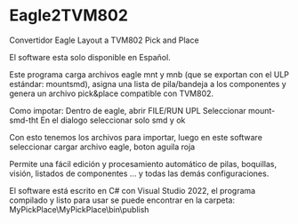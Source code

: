 # Eagle2TVM802
Convertidor Eagle Layout a TVM802 Pick and Place

El software esta solo disponible en Español.

Este programa carga archivos eagle mnt y mnb (que se exportan con el ULP estándar: mountsmd), asigna una lista de pila/bandeja a los componentes y genera un archivo pick&place compatible con TVM802.

Como impotar:
Dentro de eagle, abrir  FILE/RUN UPL
Seleccionar  mount-smd-tht
En el dialogo seleccionar solo smd y ok

Con esto tenemos los archivos para importar, luego en  este software seleccionar cargar archivo eagle, boton aguila roja

Permite una fácil edición y procesamiento automático de pilas, boquillas, visión, listados de componentes ... y todas las demás configuraciones.

El software está escrito en C# con Visual Studio 2022, el programa compilado y listo para usar se puede encontrar en la carpeta:
MyPickPlace\MyPickPlace\bin\publish

